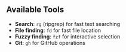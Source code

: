 ## Available Tools

- **Search**: `rg` (ripgrep) for fast text searching
- **File finding**: `fd` for fast file location
- **Fuzzy finding**: `fzf` for interactive selection
- **Git**: `gh` for GitHub operations
